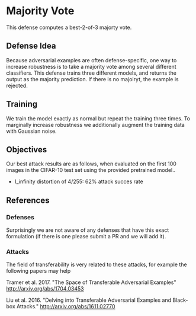 # Majority Vote

This defense computes a best-2-of-3 majorty vote.


## Defense Idea

Because adversarial examples are often defense-specific, one way to increase
robustness is to take a majority vote among several different classifiers.
This defense trains three different models, and returns the output as the
majority prediction. If there is no majoiryt, the example is rejected.


## Training

We train the model exactly as normal but repeat the training three times.
To marginally increase robustness we additionally augment the training data
with Gaussian noise.


## Objectives

Our best attack results are as follows, when evaluated on the first 100 images
in the CIFAR-10 test set using the provided pretrained model..
- l_infinity distortion of 4/255: 62% attack succes rate


## References

### Defenses

Surprisingly we are not aware of any defenses that have this exact formulation
(if there is one please submit a PR and we will add it).

### Attacks

The field of transferability is very related to these attacks, for example
the following papers may help

Tramer et al. 2017. "The Space of Transferable Adversarial Examples"
http://arxiv.org/abs/1704.03453

Liu et al. 2016. "Delving into Transferable Adversarial Examples and Black-box Attacks."
http://arxiv.org/abs/1611.02770
